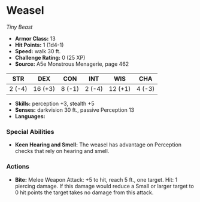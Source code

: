 # Weasel

*Tiny* *Beast*

- **Armor Class:** 13
- **Hit Points:** 1 (1d4-1)
- **Speed:** walk 30 ft.
- **Challenge Rating:** 0 (25 XP)
- **Source:** A5e Monstrous Menagerie, page 462

| STR | DEX | CON | INT | WIS | CHA |
| --- | --- | --- | --- | --- | --- |
| 2 (-4) | 16 (+3) | 8 (-1) | 2 (-4) | 12 (+1) | 4 (-3) |

- **Skills:** perception +3, stealth +5
- **Senses:** darkvision 30 ft., passive Perception 13
- **Languages:** 

### Special Abilities

- **Keen Hearing and Smell:** The weasel has advantage on Perception checks that rely on hearing and smell.

### Actions

- **Bite:** Melee Weapon Attack: +5 to hit, reach 5 ft., one target. Hit: 1 piercing damage. If this damage would reduce a Small or larger target to 0 hit points  the target takes no damage from this attack.



